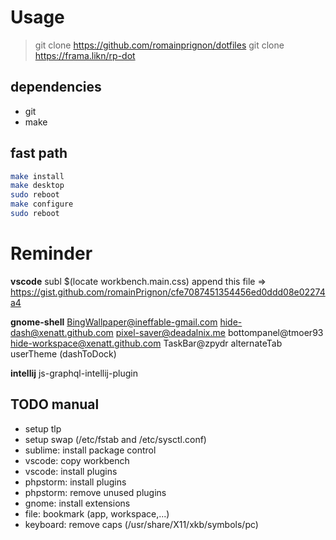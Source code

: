 # Usage

> git clone https://github.com/romainprignon/dotfiles
> git clone https://frama.likn/rp-dot

## dependencies
 - git
 - make

## fast path
```bash
make install
make desktop
sudo reboot
make configure
sudo reboot
```

# Reminder

**vscode**
subl $(locate workbench.main.css)
append this file => https://gist.github.com/romainPrignon/cfe7087451354456ed0ddd08e02274a4

**gnome-shell**
BingWallpaper@ineffable-gmail.com  hide-dash@xenatt.github.com       pixel-saver@deadalnix.me
bottompanel@tmoer93                hide-workspace@xenatt.github.com  TaskBar@zpydr
alternateTab
userTheme
(dashToDock)

**intellij**
js-graphql-intellij-plugin

## TODO manual
- setup tlp
- setup swap (/etc/fstab and /etc/sysctl.conf)
- sublime: install package control
- vscode: copy workbench
- vscode: install plugins
- phpstorm: install plugins
- phpstorm: remove unused plugins
- gnome: install extensions
- file: bookmark (app, workspace,...)
- keyboard: remove caps (/usr/share/X11/xkb/symbols/pc)
